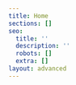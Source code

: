 ```yaml
---
title: Home
sections: []
seo:
  title: ''
  description: ''
  robots: []
  extra: []
layout: advanced
---
```

